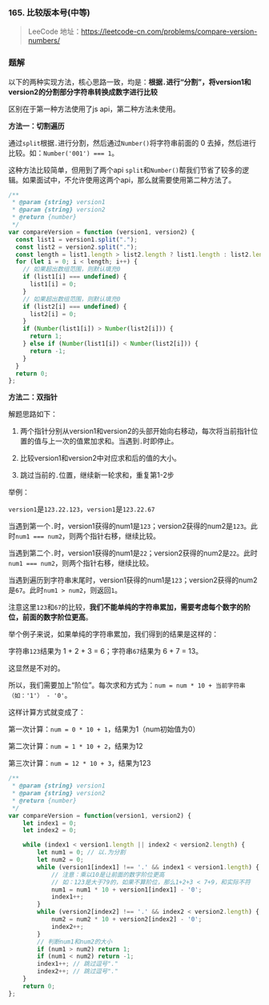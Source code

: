### 165. 比较版本号(中等)

> LeeCode 地址：https://leetcode-cn.com/problems/compare-version-numbers/

### 题解

以下的两种实现方法，核心思路一致，均是：**根据`.`进行“分割”，将version1和version2的分割部分字符串转换成数字进行比较**

区别在于第一种方法使用了js api，第二种方法未使用。

**方法一：切割遍历**

通过`split`根据`.`进行分割，然后通过`Number()`将字符串前面的 0 去掉，然后进行比较。如：`Number('001') === 1`。

这种方法比较简单，但用到了两个api `split`和`Number()`帮我们节省了较多的逻辑。如果面试中，不允许使用这两个api，那么就需要使用第二种方法了。

```js
/**
 * @param {string} version1
 * @param {string} version2
 * @return {number}
 */
var compareVersion = function (version1, version2) {
  const list1 = version1.split(".");
  const list2 = version2.split(".");
  const length = list1.length > list2.length ? list1.length : list2.length;
  for (let i = 0; i < length; i++) {
    // 如果超出数组范围，则默认填充0
    if (list1[i] === undefined) {
      list1[i] = 0;
    }
    // 如果超出数组范围，则默认填充0
    if (list2[i] === undefined) {
      list2[i] = 0;
    }
    if (Number(list1[i]) > Number(list2[i])) {
      return 1;
    } else if (Number(list1[i]) < Number(list2[i])) {
      return -1;
    }
  }
  return 0;
};
```

**方法二：双指针**

解题思路如下：

1. 两个指针分别从version1和version2的头部开始向右移动，每次将当前指针位置的值与上一次的值累加求和。当遇到`.`时即停止。

2. 比较version1和version2中对应求和后的值的大小。

3. 跳过当前的`.`位置，继续新一轮求和，重复第1-2步

举例：

`version1`是`123.22.123`，`version1`是`123.22.67`

当遇到第一个`.`时，version1获得的num1是`123`；version2获得的num2是`123`。此时`num1 === num2`，则两个指针右移，继续比较。

当遇到第二个`.`时，version1获得的num1是`22`；version2获得的num2是`22`。此时`num1 === num2`，则两个指针右移，继续比较。

当遇到遍历到字符串末尾时，version1获得的num1是`123`；version2获得的num2是`67`。此时`num1 > num2`，则返回`1`。

注意这里`123`和`67`的比较，**我们不能单纯的字符串累加，需要考虑每个数字的阶位，前面的数字阶位更高**。

举个例子来说，如果单纯的字符串累加，我们得到的结果是这样的：

字符串`123`结果为 1 + 2 + 3 = 6；字符串`67`结果为 6 + 7 = 13。

这显然是不对的。

所以，我们需要加上“阶位”。每次求和方式为：`num = num * 10 + 当前字符串（如：'1'） - '0'`。

这样计算方式就变成了：

第一次计算：`num = 0 * 10 + 1`，结果为1（num初始值为0）

第二次计算：`num = 1 * 10 + 2`，结果为12

第三次计算：`num = 12 * 10 + 3`，结果为123

```js
/**
 * @param {string} version1
 * @param {string} version2
 * @return {number}
 */
var compareVersion = function(version1, version2) {
    let index1 = 0;
    let index2 = 0;

    while (index1 < version1.length || index2 < version2.length) {
        let num1 = 0; // 以.为分割
        let num2 = 0;
        while (version1[index1] !== '.' && index1 < version1.length) {
            // 注意：乘以10是让前面的数字阶位更高
            // 如：123是大于79的，如果不算阶位，那么1+2+3 < 7+9，和实际不符
            num1 = num1 * 10 + version1[index1] - '0';
            index1++;
        }
        while (version2[index2] !== '.' && index2 < version2.length) {
            num2 = num2 * 10 + version2[index2] - '0';
            index2++;
        }
        // 判断num1和num2的大小
        if (num1 > num2) return 1;
        if (num1 < num2) return -1;
        index1++; // 跳过逗号"."
        index2++; // 跳过逗号"."
    }
    return 0;
};
```